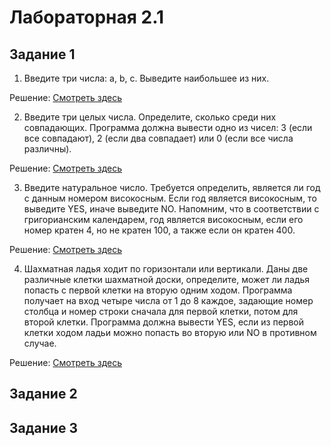 # Лабораторная 2.1
## Задание 1
1. Введите три числа: a, b, c. Выведите наибольшее из них.

Решение: [Смотреть здесь](https://github.com/NiCHUY/BSU-Projects/blob/main/6th-Term/Neural-Net/Lab_2/Lab_2.1/task_1.py?plain=1#L1)

2. Введите три целых числа. Определите, сколько среди них совпадающих. Программа должна вывести одно из чисел: 3 (если все совпадают), 2 (если два совпадает) или 0 (если все числа различны).

Решение: [Смотреть здесь](https://github.com/NiCHUY/BSU-Projects/blob/main/6th-Term/Neural-Net/Lab_2/Lab_2.1/task_1.py?plain=1#L5)

3. Введите натуральное число. Требуется определить, является ли год с данным номером високосным. Если год является високосным, то выведите YES, иначе выведите NO. Напомним, что в соответствии с григорианским календарем, год является високосным, если его номер кратен 4, но не кратен 100, а также если он кратен 400.

Решение: [Смотреть здесь](https://github.com/NiCHUY/BSU-Projects/blob/main/6th-Term/Neural-Net/Lab_2/Lab_2.1/task_1.py?plain=1#L14)

4. Шахматная ладья ходит по горизонтали или вертикали. Даны две различные клетки шахматной доски, определите, может ли ладья попасть с первой клетки на вторую одним ходом. Программа получает на вход четыре числа от 1 до 8 каждое, задающие номер столбца и номер строки сначала для первой клетки, потом для второй клетки. Программа должна вывести YES, если из первой клетки ходом ладьи можно попасть во вторую или NO в противном случае.

Решение: [Смотреть здесь](https://github.com/NiCHUY/BSU-Projects/blob/main/6th-Term/Neural-Net/Lab_2/Lab_2.1/task_1.py?plain=1#L21)

## Задание 2


## Задание 3

